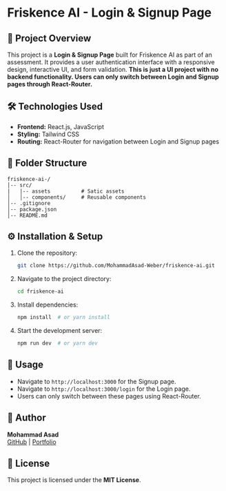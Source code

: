 # Friskence AI - Login & Signup Page

## 📌 Project Overview
This project is a **Login & Signup Page** built for Friskence AI as part of an assessment. It provides a user authentication interface with a responsive design, interactive UI, and form validation. **This is just a UI project with no backend functionality. Users can only switch between Login and Signup pages through React-Router.**

## 🛠️ Technologies Used
- **Frontend:** React.js, JavaScript
- **Styling:** Tailwind CSS
- **Routing:** React-Router for navigation between Login and Signup pages

## 📂 Folder Structure
```
friskence-ai-/
│-- src/
|   |-- assets          # Satic assets
│   │-- components/     # Reusable components
│-- .gitignore
│-- package.json
│-- README.md
```

## ⚙️ Installation & Setup
1. Clone the repository:
   ```bash
   git clone https://github.com/MohammadAsad-Weber/friskence-ai.git
   ```
2. Navigate to the project directory:
   ```bash
   cd friskence-ai
   ```
3. Install dependencies:
   ```bash
   npm install  # or yarn install
   ```
4. Start the development server:
   ```bash
   npm run dev  # or yarn dev
   ```

## 🎯 Usage
- Navigate to `http://localhost:3000` for the Signup page.
- Navigate to `http://localhost:3000/login` for the Login page.
- Users can only switch between these pages using React-Router.

## 📌 Author
**Mohammad Asad**  
[GitHub](https://github.com/MohammadAsad-Weber) | [Portfolio](https://mohammad-asad-portfolio.vercel.app/)  

## 📜 License
This project is licensed under the **MIT License**.
